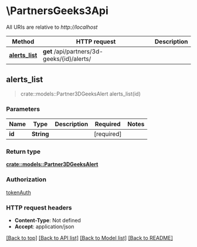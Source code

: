 # \PartnersGeeks3Api

All URIs are relative to *http://localhost*

Method | HTTP request | Description
------------- | ------------- | -------------
[**alerts_list**](PartnersGeeks3Api.md#alerts_list) | **get** /api/partners/3d-geeks/{id}/alerts/ | 



## alerts_list

> crate::models::Partner3DGeeksAlert alerts_list(id)


### Parameters


Name | Type | Description  | Required | Notes
------------- | ------------- | ------------- | ------------- | -------------
**id** | **String** |  | [required] |

### Return type

[**crate::models::Partner3DGeeksAlert**](Partner3DGeeksAlert.md)

### Authorization

[tokenAuth](../README.md#tokenAuth)

### HTTP request headers

- **Content-Type**: Not defined
- **Accept**: application/json

[[Back to top]](#) [[Back to API list]](../README.md#documentation-for-api-endpoints) [[Back to Model list]](../README.md#documentation-for-models) [[Back to README]](../README.md)

